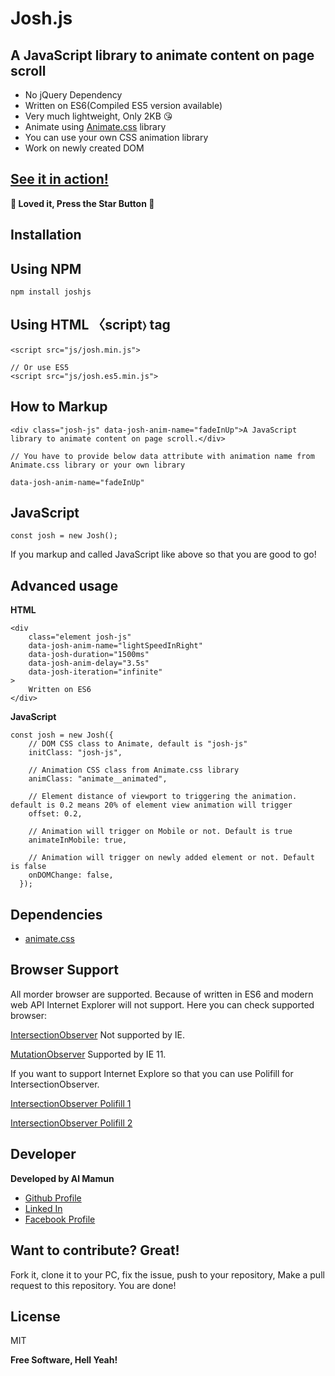 # Josh.js

## A JavaScript library to animate content on page scroll

- No jQuery Dependency
- Written on ES6(Compiled ES5 version available)
- Very much lightweight, Only 2KB &#x1F618;
- Animate using [Animate.css](https://github.com/daneden/animate.css) library
- You can use your own CSS animation library
- Work on newly created DOM

## [See it in action!](https://mamunhpath.github.io/josh.js/)

**&#x1F49D; Loved it, Press the Star Button &#x1F49D;**

## Installation

## Using NPM

```
npm install joshjs
```

## Using HTML &#12296;script&#9002; tag

```
<script src="js/josh.min.js">
  
// Or use ES5
<script src="js/josh.es5.min.js">
```

## How to Markup

```
<div class="josh-js" data-josh-anim-name="fadeInUp">A JavaScript library to animate content on page scroll.</div>
  
// You have to provide below data attribute with animation name from Animate.css library or your own library

data-josh-anim-name="fadeInUp"
```

## JavaScript

```
const josh = new Josh();
```

If you markup and called JavaScript like above so that you are good to go!

## Advanced usage

**HTML**

```
<div
    class="element josh-js"
    data-josh-anim-name="lightSpeedInRight"
    data-josh-duration="1500ms"
    data-josh-anim-delay="3.5s"
    data-josh-iteration="infinite"
>
    Written on ES6
</div>
```

**JavaScript**

```
const josh = new Josh({
    // DOM CSS class to Animate, default is "josh-js"
    initClass: "josh-js",

    // Animation CSS class from Animate.css library
    animClass: "animate__animated",

    // Element distance of viewport to triggering the animation. default is 0.2 means 20% of element view animation will trigger
    offset: 0.2,

    // Animation will trigger on Mobile or not. Default is true
    animateInMobile: true,

    // Animation will trigger on newly added element or not. Default is false
    onDOMChange: false,
  });
```

## Dependencies

- [animate.css](https://github.com/daneden/animate.css)

## Browser Support

All morder browser are supported. Because of written in ES6 and modern web API Internet Explorer will not support.
Here you can check supported browser:

[IntersectionObserver](https://developer.mozilla.org/en-US/docs/Web/API/IntersectionObserver) Not supported by IE.

[MutationObserver](https://developer.mozilla.org/en-US/docs/Web/API/MutationObserver) Supported by IE 11.

If you want to support Internet Explore so that you can use Polifill for IntersectionObserver.

[IntersectionObserver Polifill 1](https://github.com/w3c/IntersectionObserver/tree/master/polyfill)

[IntersectionObserver Polifill 2](https://www.npmjs.com/package/intersection-observer-polyfill)

## Developer

**Developed by Al Mamun**

- [Github Profile](//github.com/mamunhpath)
- [Linked In](https://www.linkedin.com/in/al-mamun-38874348/)
- [Facebook Profile](//facebook.com/mamunhpath)

## Want to contribute? Great!

Fork it, clone it to your PC, fix the issue, push to your repository, Make a pull request to this repository. You are done!

## License

MIT

**Free Software, Hell Yeah!**
